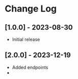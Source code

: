 # Change Log

## [1.0.0] - 2023-08-30

 - Initial release

## [2.0.0] - 2023-12-19

 - Added endpoints
 - 